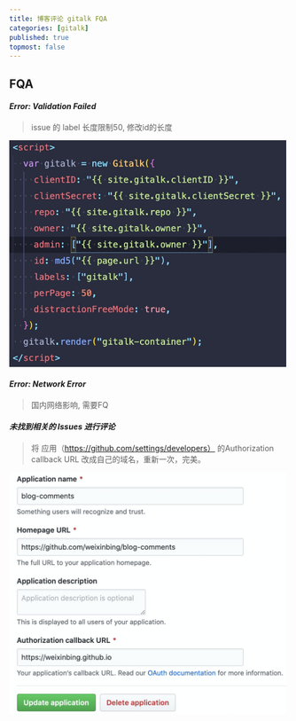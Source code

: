 ```yaml
---
title: 博客评论 gitalk FQA
categories: [gitalk]
published: true
topmost: false
---
```


## FQA

#### _Error: Validation Failed_

> issue 的 label 长度限制50, 修改id的长度

<img src="/images/blog/2020-04-30-博客评论%20gitalk/2020-04-30-14-43-33.png" width="500" />

#### _Error: Network Error_

> 国内网络影响, 需要FQ

#### _未找到相关的 Issues 进行评论_

> 将 应用（https://github.com/settings/developers） 的Authorization callback URL 改成自己的域名，重新一次，完美。

<img src="/images/blog/2020-04-30-博客评论%20gitalk/2020-04-30-14-33-15.png" width="500" />